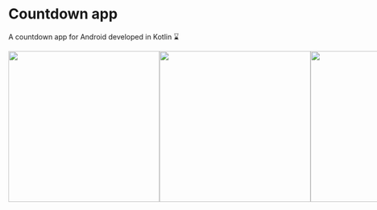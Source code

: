 # Countdown app
A countdown app for Android developed in Kotlin ⌛

<div style="display:flex;"> 
<img src="https://i.imgur.com/0hI9kJM.png" width="300">
<img src="https://i.imgur.com/dgSV5x0.png" width="300">
<img src="https://i.imgur.com/Cc3asya.png" width="300">
<img src="https://i.imgur.com/JQQWQua.png" width="300">
</div>
